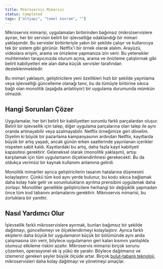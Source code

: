 ```yaml
---
title: Mikroservis Mimarisi
status: Completed
tags: ["altyapı", "temel kavram", ""]
---
```


Mikroservis mimarisi, uygulamaları birbirinden bağımsız (mikro)servislere ayıran, her bir servisin belirli bir işlevselliğe odaklandığı bir mimari yaklaşımdır.
Bu servisler birbirleriyle yakın bir şekilde çalışır ve kullanıcıya tek bir sistem gibi görünür.
Netflix'i bir örnek olarak alalım.
Arayüzü, videolara erişim, arama ve önizleme yapmanıza izin verir.
Bu yetenekler muhtemelen tarayıcınızda oturum açma, arama ve önizleme çalıştırmak gibi belirli kabiliyetleri ele alan daha küçük servisler tarafından desteklenmektedir.

Bu mimari yaklaşım, geliştiricilere yeni özellikleri hızlı bir şekilde yayınlama veya işlevselliği güncelleme olanağı tanır, bu da tümüyle birbirine sıkıca bağlı olan monolitik (aşağıda anlatılıyor) bir uygulama durumunda mümkün olmazdı.

## Hangi Sorunları Çözer

Uygulamalar, her biri belirli bir kabiliyetten sorumlu farklı parçalardan oluşur.
Belirli bir işlevsellik için talep, diğer uygulama parçalarına olan talep ile aynı oranda artmayabilir veya azalmayabilir.
Netflix örneğimize geri dönelim.
Diyelim ki büyük bir pazarlama kampanyasının ardından Netflix, kayıtlarda büyük bir artış yaşadı, ancak günün erken saatlerinde yayınlanan içerikler nispeten sabit kaldı.
Kayıtlardaki bu artış, daha fazla kayıt kabiliyeti kapasitesi gerektirir.
Geleneksel olarak (monolitik yaklaşım), artışı karşılamak için tüm uygulamanın ölçeklendirilmesi gerekecekti. Bu da oldukça verimsiz bir kaynak kullanımı anlamına gelirdi.

Monolitik mimariler ayrıca geliştiricilerin tasarım hatalarına düşmesini kolaylaştırır.
Çünkü tüm kod aynı yerde bulunur, bu kodu sıkıca bağlamak daha kolay hale gelir ve sorumlulukların ayrılma prensibini uygulamak daha zorlaşır.
Monolitler genellikle geliştiricilere herhangi bir değişiklik yapmadan önce tüm kod tabanını anlamalarını gerektirir.
Mikroservis mimarisi, bu zorluklara bir yanıttır.


## Nasıl Yardımcı Olur

İşlevsellik farklı mikroservislere ayırmak, bunları bağımsız bir şekilde dağıtmayı, güncellemeyi ve ölçeklendirmeyi kolaylaştırır.
Ayrıca farklı ekiplerin daha büyük bir uygulamanın küçük bir bölümünde aynı anda çalışmasına izin verir, böylece uygulamanın geri kalan kısmını yanlışlıkla olumsuz etkileme riskini azaltır.
Mikroservis mimarisi birçok sorunu çözerken, operasyonel ek iş yükü de yaratır. Böylece dağıtmanız ve izlemeniz gereken şeyler büyük ölçüde artar.
Birçok [bulut-tabanlı teknoloji](../cloud-native-tech/), mikroservisleri daha kolay dağıtmayı ve yönetmeyi amaçlar.
